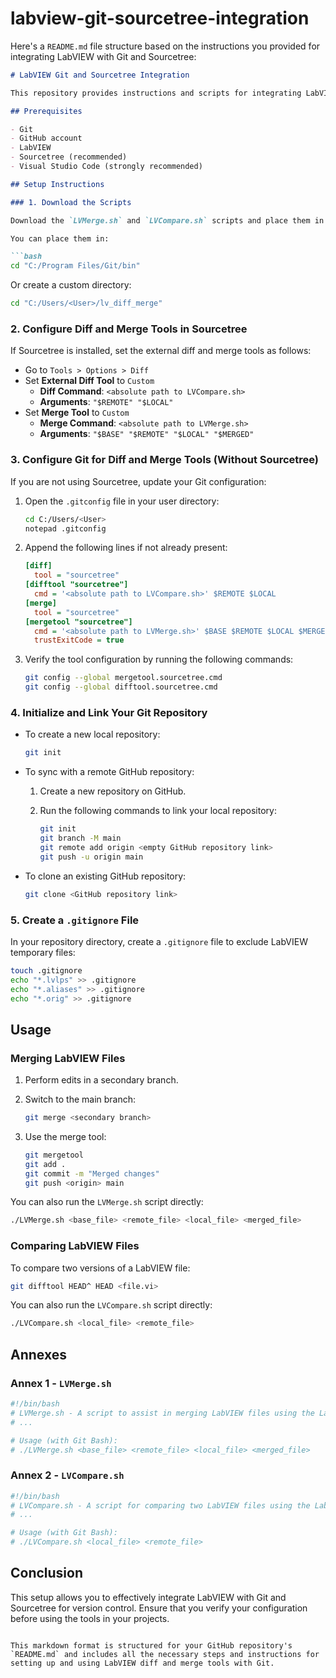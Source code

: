 # labview-git-sourcetree-integration


Here's a `README.md` file structure based on the instructions you provided for integrating LabVIEW with Git and Sourcetree:

```markdown
# LabVIEW Git and Sourcetree Integration

This repository provides instructions and scripts for integrating LabVIEW with Git for source control, enabling the use of external diff and merge tools in Sourcetree or directly through Git. These tools assist in comparing and merging LabVIEW files in your version control workflow.

## Prerequisites

- Git
- GitHub account
- LabVIEW
- Sourcetree (recommended)
- Visual Studio Code (strongly recommended)

## Setup Instructions

### 1. Download the Scripts

Download the `LVMerge.sh` and `LVCompare.sh` scripts and place them in a stable directory (preferably one that won't be modified often).

You can place them in:

```bash
cd "C:/Program Files/Git/bin"
```

Or create a custom directory:

```bash
cd "C:/Users/<User>/lv_diff_merge"
```

### 2. Configure Diff and Merge Tools in Sourcetree

If Sourcetree is installed, set the external diff and merge tools as follows:

- Go to `Tools > Options > Diff`
- Set **External Diff Tool** to `Custom`
  - **Diff Command**: `<absolute path to LVCompare.sh>`
  - **Arguments**: `"$REMOTE" "$LOCAL"`
- Set **Merge Tool** to `Custom`
  - **Merge Command**: `<absolute path to LVMerge.sh>`
  - **Arguments**: `"$BASE" "$REMOTE" "$LOCAL" "$MERGED"`

### 3. Configure Git for Diff and Merge Tools (Without Sourcetree)

If you are not using Sourcetree, update your Git configuration:

1. Open the `.gitconfig` file in your user directory:

   ```bash
   cd C:/Users/<User>
   notepad .gitconfig
   ```

2. Append the following lines if not already present:

   ```ini
   [diff]
     tool = "sourcetree"
   [difftool "sourcetree"]
     cmd = '<absolute path to LVCompare.sh>' $REMOTE $LOCAL
   [merge]
     tool = "sourcetree"
   [mergetool "sourcetree"]
     cmd = '<absolute path to LVMerge.sh>' $BASE $REMOTE $LOCAL $MERGED
     trustExitCode = true
   ```

3. Verify the tool configuration by running the following commands:

   ```bash
   git config --global mergetool.sourcetree.cmd
   git config --global difftool.sourcetree.cmd
   ```

### 4. Initialize and Link Your Git Repository

- To create a new local repository:

  ```bash
  git init
  ```

- To sync with a remote GitHub repository:

  1. Create a new repository on GitHub.
  2. Run the following commands to link your local repository:

     ```bash
     git init
     git branch -M main
     git remote add origin <empty GitHub repository link>
     git push -u origin main
     ```

- To clone an existing GitHub repository:

  ```bash
  git clone <GitHub repository link>
  ```

### 5. Create a `.gitignore` File

In your repository directory, create a `.gitignore` file to exclude LabVIEW temporary files:

```bash
touch .gitignore
echo "*.lvlps" >> .gitignore
echo "*.aliases" >> .gitignore
echo "*.orig" >> .gitignore
```

## Usage

### Merging LabVIEW Files

1. Perform edits in a secondary branch.
2. Switch to the main branch:

   ```bash
   git merge <secondary branch>
   ```

3. Use the merge tool:

   ```bash
   git mergetool
   git add .
   git commit -m "Merged changes"
   git push <origin> main
   ```

You can also run the `LVMerge.sh` script directly:

```bash
./LVMerge.sh <base_file> <remote_file> <local_file> <merged_file>
```

### Comparing LabVIEW Files

To compare two versions of a LabVIEW file:

```bash
git difftool HEAD^ HEAD <file.vi>
```

You can also run the `LVCompare.sh` script directly:

```bash
./LVCompare.sh <local_file> <remote_file>
```

## Annexes

### Annex 1 - `LVMerge.sh`

```bash
#!/bin/bash
# LVMerge.sh - A script to assist in merging LabVIEW files using the LabVIEW Merge tool.
# ...

# Usage (with Git Bash):
# ./LVMerge.sh <base_file> <remote_file> <local_file> <merged_file>
```

### Annex 2 - `LVCompare.sh`

```bash
#!/bin/bash
# LVCompare.sh - A script for comparing two LabVIEW files using the LabVIEW Compare tool.
# ...

# Usage (with Git Bash):
# ./LVCompare.sh <local_file> <remote_file>
```

## Conclusion

This setup allows you to effectively integrate LabVIEW with Git and Sourcetree for version control. Ensure that you verify your configuration before using the tools in your projects.
```

This markdown format is structured for your GitHub repository's `README.md` and includes all the necessary steps and instructions for setting up and using LabVIEW diff and merge tools with Git.
